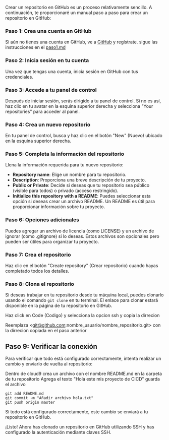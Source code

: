 Crear un repositorio en GitHub es un proceso relativamente sencillo. A continuación, te proporcionaré un manual paso a paso para crear un repositorio en GitHub:

### Paso 1: Crea una cuenta en GitHub
Si aún no tienes una cuenta en GitHub, ve a [GitHub](https://github.com/) y regístrate. sigue las instrucciones en el [paso1.md](Paso1.md)

### Paso 2: Inicia sesión en tu cuenta
Una vez que tengas una cuenta, inicia sesión en GitHub con tus credenciales.

### Paso 3: Accede a tu panel de control
Después de iniciar sesión, serás dirigido a tu panel de control. Si no es así, haz clic en tu avatar en la esquina superior derecha y selecciona "Your repositories" para acceder al panel.

### Paso 4: Crea un nuevo repositorio
En tu panel de control, busca y haz clic en el botón "New" (Nuevo) ubicado en la esquina superior derecha.

### Paso 5: Completa la información del repositorio
Llena la información requerida para tu nuevo repositorio:

- **Repository name**: Elige un nombre para tu repositorio.
- **Description**: Proporciona una breve descripción de tu proyecto.
- **Public or Private**: Decide si deseas que tu repositorio sea público (visible para todos) o privado (acceso restringido).
- **Initialize this repository with a README**: Puedes seleccionar esta opción si deseas crear un archivo README. Un README es útil para proporcionar información sobre tu proyecto.

### Paso 6: Opciones adicionales
Puedes agregar un archivo de licencia (como LICENSE) y un archivo de ignorar (como .gitignore) si lo deseas. Estos archivos son opcionales pero pueden ser útiles para organizar tu proyecto.

### Paso 7: Crea el repositorio
Haz clic en el botón "Create repository" (Crear repositorio) cuando hayas completado todos los detalles.

### Paso 8: Clona el repositorio 
Si deseas trabajar en tu repositorio desde tu máquina local, puedes clonarlo usando el comando `git clone` en tu terminal. El enlace para clonar estará disponible en la página de tu repositorio en GitHub.

Haz click en Code (Codigo) y selecciona la opcion ssh y copia la dirrecion

Reemplaza  <git@github.com:nombre_usuario/nombre_repositorio.git> con la dirrecion copiada en el paso anterior


## Paso 9: Verificar la conexión
Para verificar que todo está configurado correctamente, intenta realizar un cambio y enviarlo de vuelta al repositorio:

Dentro de cloud9 crea un archivo con el nombre README.md en la carpeta de tu repositorio
Agrega el texto "Hola este mis proyecto de CICD" guarda el archivo


```
git add README.md
git commit -m "Añadir archivo hola.txt"
git push origin master
```
Si todo está configurado correctamente, este cambio se enviará a tu repositorio en GitHub.

¡Listo! Ahora has clonado un repositorio en GitHub utilizando SSH y has configurado la autenticación mediante claves SSH.
